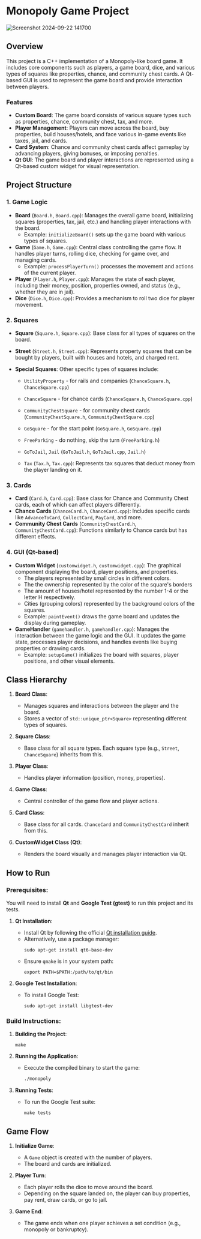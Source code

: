 # Monopoly Game Project

![Screenshot 2024-09-22 141700](https://github.com/user-attachments/assets/ee4b9518-ca68-42cd-beb1-d634d42edf17)


## Overview
This project is a C++ implementation of a Monopoly-like board game. It includes core components such as players, a game board, dice, and various types of squares like properties, chance, and community chest cards. A Qt-based GUI is used to represent the game board and provide interaction between players.

### Features
- **Custom Board**: The game board consists of various square types such as properties, chance, community chest, tax, and more.
- **Player Management**: Players can move across the board, buy properties, build houses/hotels, and face various in-game events like taxes, jail, and cards.
- **Card System**: Chance and community chest cards affect gameplay by advancing players, giving bonuses, or imposing penalties.
- **Qt GUI**: The game board and player interactions are represented using a Qt-based custom widget for visual representation.

## Project Structure

### 1. **Game Logic**
- **Board** (`Board.h`, `Board.cpp`): Manages the overall game board, initializing squares (properties, tax, jail, etc.) and handling player interactions with the board.
  - Example: `initializeBoard()` sets up the game board with various types of squares.
- **Game** (`Game.h`, `Game.cpp`): Central class controlling the game flow. It handles player turns, rolling dice, checking for game over, and managing cards.
  - Example: `processPlayerTurn()` processes the movement and actions of the current player.
- **Player** (`Player.h`, `Player.cpp`): Manages the state of each player, including their money, position, properties owned, and status (e.g., whether they are in jail).
- **Dice** (`Dice.h`, `Dice.cpp`): Provides a mechanism to roll two dice for player movement.
  
### 2. **Squares**
- **Square** (`Square.h`, `Square.cpp`): Base class for all types of squares on the board.
- **Street** (`Street.h`, `Street.cpp`): Represents property squares that can be bought by players, built with houses and hotels, and charged rent.
- **Special Squares**: Other specific types of squares include:

  - `UtilityProperty` - for rails and companies (`ChanceSquare.h`, `ChanceSquare.cpp`)

  - `ChanceSquare` - for chance cards (`ChanceSquare.h`, `ChanceSquare.cpp`)

  - `CommunityChestSquare` - for community chest cards (`CommunityChestSquare.h`, `CommunityChestSquare.cpp`)

  - `GoSquare` - for the start point (`GoSquare.h`, `GoSquare.cpp`)

  - `FreeParking` - do nothing, skip the turn (`FreeParking.h`)

  - `GoToJail`, `Jail` (`GoToJail.h`, `GoToJail.cpp`, `Jail.h`)
  
  - `Tax` (`Tax.h`, `Tax.cpp`): Represents tax squares that deduct money from the player landing on it.

### 3. **Cards**
- **Card** (`Card.h`, `Card.cpp`): Base class for Chance and Community Chest cards, each of which can affect players differently.
- **Chance Cards** (`ChanceCard.h`, `ChanceCard.cpp`): Includes specific cards like `AdvanceToCard`, `CollectCard`, `PayCard`, and more.
- **Community Chest Cards** (`CommunityChestCard.h`, `CommunityChestCard.cpp`): Functions similarly to Chance cards but has different effects.

### 4. **GUI (Qt-based)**
- **Custom Widget** (`customwidget.h`, `customwidget.cpp`): The graphical component displaying the board, player positions, and properties. 
  - The players represented by small circles in different colors.
  - The the ownership represented by the color of the square's borders 
  - The amount of houses/hotel represented by the number 1-4 or the letter H respectively.
  - Cities (grouping colors) represented by the background colors of the squares. 
  - Example: `paintEvent()` draws the game board and updates the display during gameplay.
- **GameHandler** (`gamehandler.h`, `gamehandler.cpp`): Manages the interaction between the game logic and the GUI. It updates the game state, processes player decisions, and handles events like buying properties or drawing cards.
  - Example: `setupGame()` initializes the board with squares, player positions, and other visual elements.

## Class Hierarchy

1. **Board Class**: 
   - Manages squares and interactions between the player and the board.
   - Stores a vector of `std::unique_ptr<Square>` representing different types of squares.

2. **Square Class**: 
   - Base class for all square types. Each square type (e.g., `Street`, `ChanceSquare`) inherits from this.
   
3. **Player Class**: 
   - Handles player information (position, money, properties).
   
4. **Game Class**: 
   - Central controller of the game flow and player actions.
   
5. **Card Class**: 
   - Base class for all cards. `ChanceCard` and `CommunityChestCard` inherit from this.

6. **CustomWidget Class (Qt)**: 
   - Renders the board visually and manages player interaction via Qt.

## How to Run

### Prerequisites:
You will need to install **Qt** and **Google Test (gtest)** to run this project and its tests.

1. **Qt Installation**:
   - Install Qt by following the official [Qt installation guide](https://doc.qt.io/qt-6/gettingstarted.html).
   - Alternatively, use a package manager:
       ```terminal
       sudo apt-get install qt6-base-dev
       ```
   - Ensure `qmake` is in your system path:
     ```terminal
     export PATH=$PATH:/path/to/qt/bin
     ```

2. **Google Test Installation**:
   - To install Google Test:
       ```terminal
       sudo apt-get install libgtest-dev
       ```

### Build Instructions:

1. **Building the Project**:

     ```terminal
     make
     ```

2. **Running the Application**:
   - Execute the compiled binary to start the game:
     ```bash
     ./monopoly
     ```

3. **Running Tests**:
   - To run the Google Test suite:
     ```terminal
     make tests
     ```

## Game Flow

1. **Initialize Game**:
   - A `Game` object is created with the number of players.
   - The board and cards are initialized.
   
2. **Player Turn**:
   - Each player rolls the dice to move around the board.
   - Depending on the square landed on, the player can buy properties, pay rent, draw cards, or go to jail.
   
3. **Game End**:
   - The game ends when one player achieves a set condition (e.g., monopoly or bankruptcy).
